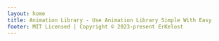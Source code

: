 ```yaml
---
layout: home
title: Animation Library - Use Animation Library Simple With Easy
footer: MIT Licensed | Copyright © 2023-present ErKelost
---
```


<script setup>
import Home from './.vitepress/components/home.vue'
</script>

<!-- <Home /> -->
